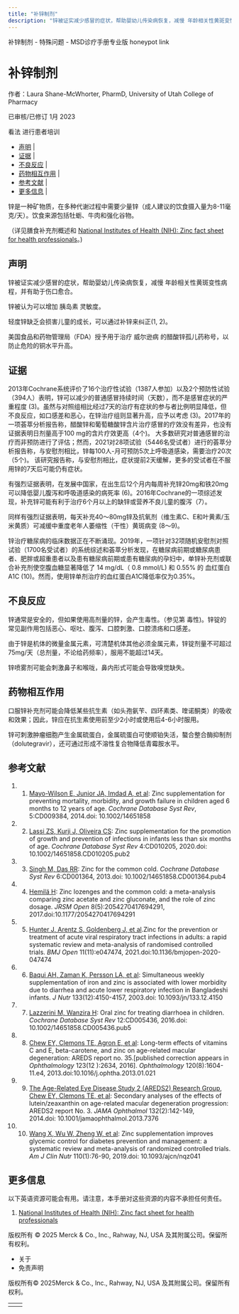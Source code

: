 ```yaml
---
title: "补锌制剂"
description: "锌被证实减少感冒的症状，帮助婴幼儿传染病恢复，减慢 年龄相关性黄斑变性病程，并有助于伤口愈合。"
---
```


﻿补锌制剂 \- 特殊问题 \- MSD诊疗手册专业版 honeypot link

# 补锌制剂

作者：Laura Shane-McWhorter, PharmD, University of Utah College of Pharmacy

已审核/已修订 1月 2023

看法 进行患者培训

- [声明](#声明_v75592505_zh) \|
- [证据](#证据_v75592515_zh) \|
- [不良反应](#不良反应_v75592529_zh) \|
- [药物相互作用](#药物相互作用_v75592535_zh) \|
- [参考文献](#参考文献_v75592539_zh) \|
- [更多信息](#更多信息_v75592572_zh) \|

锌是一种矿物质，在多种代谢过程中需要少量锌（成人建议的饮食摄入量为8-11毫克/天）。饮食来源包括牡蛎、牛肉和强化谷物。

（详见膳食补充剂概述和 [National Institutes of Health (NIH): Zinc fact sheet for health professionals](https://ods.od.nih.gov/factsheets/Zinc-HealthProfessional/)。)

## 声明

锌被证实减少感冒的症状，帮助婴幼儿传染病恢复，减慢 年龄相关性黄斑变性病程，并有助于伤口愈合。

锌被认为可以增加 胰岛素 灵敏度。

轻度锌缺乏会损害儿童的成长，可以通过补锌来纠正(1, 2)。

美国食品和药物管理局（FDA）授予用于治疗 威尔逊病 的醋酸锌孤儿药称号，以防止危险的铜水平升高。

## 证据

2013年Cochrane系统评价了16个治疗性试验（1387人参加）以及2个预防性试验（394人）表明，锌可以减少的普通感冒持续时间（天数），而不是感冒症状的严重程度 (3)。虽然与对照组相比经过7天的治疗有症状的参与者比例明显降低，但不良反应，如口感差和恶心，在锌治疗组则显著升高，应予以考虑 (3)。2017年的一项荟萃分析报告称，醋酸锌和葡萄糖酸锌含片治疗感冒的疗效没有差异，也没有证据表明日剂量高于100 mg的含片疗效更高（4个)。 大多数研究对普通感冒的治疗而非预防进行了评估；然而，2021对28项试验（5446名受试者）进行的荟萃分析报告称，与安慰剂相比，锌每100人-月可预防5次上呼吸道感染，需要治疗20次（5个)。 该研究报告称，与安慰剂相比，症状提前2天缓解，更多的受试者在不服用锌的7天后可能仍有症状。

有强烈证据表明，在发展中国家，在出生后12个月内每周补充锌20mg和铁20mg可以降低婴儿腹泻和呼吸道感染的病死率 (6)。2016年Cochrane的一项综述发现，补充锌可能有利于治疗6个月以上的缺锌或营养不良儿童的腹泻（7）。

同样有强烈证据表明，每天补充40～80mg锌及抗氧剂（维生素C、E和叶黄素/玉米黄质）可减缓中重度老年人萎缩性（干性）黄斑病变 (8～9)。

锌治疗糖尿病的临床数据正在不断涌现。2019年，一项针对32项随机安慰剂对照试验（1700名受试者）的系统综述和荟萃分析发现，在糖尿病前期或糖尿病患者、肥胖或超重患者以及患有糖尿病前期或患有糖尿病的孕妇中，单锌补充剂或联合补充剂使空腹血糖显著降低了 14 mg/dL（ 0.8 mmol/L) 和 0.55% 的 血红蛋白A1C (10)。然而，使用锌单剂治疗的血红蛋白A1C降低率仅为0.35%。

## 不良反应

锌通常是安全的，但如果使用高剂量的锌，会产生毒性。（参见第 毒性)。锌锭的常见副作用包括恶心、呕吐、腹泻、口腔刺激、口腔溃疡和口感差。

由于锌是机体的微量金属元素，可清楚机体其他必须金属元素，锌锭剂量不可超过75mg/天（总剂量，不论给药频率），服用不能超过14天。

锌喷雾剂可能会刺激鼻子和喉咙，鼻内形式可能会导致嗅觉缺失。

## 药物相互作用

口服锌补充剂可能会降低某些抗生素（如头孢氨苄、四环素类、喹诺酮类）的吸收和效果；因此，锌应在抗生素使用前至少2小时或使用后4-6小时服用。

锌可刺激肿瘤细胞产生金属硫蛋白，金属硫蛋白可使顺铂失活，螯合整合酶抑制剂（dolutegravir），还可通过形成不溶性复合物降低青霉胺水平。

## 参考文献

01. 1. [Mayo-Wilson E, Junior JA, Imdad A, et al](http://www.ncbi.nlm.nih.gov/pubmed/24826920): Zinc supplementation for preventing mortality, morbidity, and growth failure in children aged 6 months to 12 years of age. _Cochrane Database Syst Rev_, 5:CD009384, 2014.doi: 10.1002/14651858

02. 2. [Lassi ZS, Kurji J, Oliveira CS](https://www.ncbi.nlm.nih.gov/pubmed/32266964): Zinc supplementation for the promotion of growth and prevention of infections in infants less than six months of age. _Cochrane Database Syst Rev_ 4:CD010205, 2020.doi: 10.1002/14651858.CD010205.pub2

03. 3. [Singh M, Das RR](http://www.ncbi.nlm.nih.gov/pubmed/23775705): Zinc for the common cold. _Cochrane Database Syst Rev_ 6:CD001364, 2013.doi: 10.1002/14651858.CD001364.pub4

04. 4. [Hemilä H](https://www.ncbi.nlm.nih.gov/pmc/articles/PMC5418896/): Zinc lozenges and the common cold: a meta-analysis comparing zinc acetate and zinc gluconate, and the role of zinc dosage. _JRSM Open_ 8(5):2054270417694291, 2017.doi:10.1177/2054270417694291

05. 5. [Hunter J, Arentz S, Goldenberg J, et al](https://www.ncbi.nlm.nih.gov/pmc/articles/PMC8578211/).Zinc for the prevention or treatment of acute viral respiratory tract infections in adults: a rapid systematic review and meta-analysis of randomised controlled trials. _BMJ Open_ 11(11):e047474, 2021.doi:10.1136/bmjopen-2020-047474

06. 6. [Baqui AH, Zaman K, Persson LA, et al](http://www.ncbi.nlm.nih.gov/pubmed/14652364): Simultaneous weekly supplementation of iron and zinc is associated with lower morbidity due to diarrhea and acute lower respiratory infection in Bangladeshi infants. _J Nutr_ 133(12):4150-4157, 2003.doi: 10.1093/jn/133.12.4150

07. 7. [Lazzerini M, Wanzira H](http://www.ncbi.nlm.nih.gov/pubmed/27996088): Oral zinc for treating diarrhoea in children. _Cochrane Database Syst Rev_ 12:CD005436, 2016.doi: 10.1002/14651858.CD005436.pub5

08. 8. [Chew EY, Clemons TE, Agron E, et al](https://www.ncbi.nlm.nih.gov/pmc/articles/PMC3728272/): Long-term effects of vitamins C and E, beta-carotene, and zinc on age-related macular degeneration: AREDS report no. 35.\[published correction appears in _Ophthalmology_ 123(12 ):2634, 2016\]. _Ophthalmology_ 120(8):1604-11.e4, 2013.doi:10.1016/j.ophtha.2013.01.021

09. 9. [The Age-Related Eye Disease Study 2 (AREDS2) Research Group, Chew EY, Clemons TE, et al](http://www.ncbi.nlm.nih.gov/pmc/articles/PMC4636082/): Secondary analyses of the effects of lutein/zeaxanthin on age-related macular degeneration progression: AREDS2 report No. 3. _JAMA Ophthalmol_ 132(2):142-149, 2014.doi: 10.1001/jamaophthalmol.2013.7376

10. 10. [Wang X, Wu W, Zheng W, et al](https://www.ncbi.nlm.nih.gov/pubmed/31161192): Zinc supplementation improves glycemic control for diabetes prevention and management: a systematic review and meta-analysis of randomized controlled trials. _Am J Clin Nutr_ 110(1):76-90, 2019.doi: 10.1093/ajcn/nqz041


## 更多信息

以下英语资源可能会有用。请注意，本手册对这些资源的内容不承担任何责任。

1. [National Institutes of Health (NIH): Zinc fact sheet for health professionals](https://ods.od.nih.gov/factsheets/Zinc-HealthProfessional/)




版权所有 © 2025
Merck & Co., Inc., Rahway, NJ, USA 及其附属公司。保留所有权利。

- 关于
- 免责声明

版权所有© 2025Merck & Co., Inc., Rahway, NJ, USA 及其附属公司。保留所有权利。

|     |     |
| --- | --- |
|  |  |